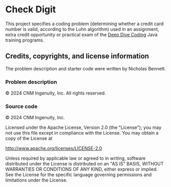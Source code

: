 # Check Digit

This project specifies a coding problem (determining whether a credit card number is valid, according to the Luhn algorithm) used in an assignment, extra credit opportunity or practical exam of the [Deep Dive Coding](https://deepdivecoding.com/) Java training programs.

## Credits, copyrights, and license information

The problem description and starter code were written by Nicholas Bennett.

### Problem description

&copy; 2024 CNM Ingenuity, Inc. All rights reserved.

### Source code 

&copy; 2024 CNM Ingenuity, Inc.

Licensed under the Apache License, Version 2.0 (the "License");
you may not use this file except in compliance with the License.
You may obtain a copy of the License at

<http://www.apache.org/licenses/LICENSE-2.0>

Unless required by applicable law or agreed to in writing, software
distributed under the License is distributed on an "AS IS" BASIS,
WITHOUT WARRANTIES OR CONDITIONS OF ANY KIND, either express or implied.
See the License for the specific language governing permissions and
limitations under the License.
